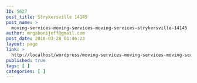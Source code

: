 ```yaml
---
ID: 5627
post_title: Strykersville 14145
post_name: >
  moving-services-moving-services-moving-services-strykersville-14145
author: mrgabonijeff@gmail.com
post_date: 2018-03-28 01:46:23
layout: page
link: >
  http://localhost/wordpress/moving-services-moving-services-moving-services-strykersville-14145/
published: true
tags: [ ]
categories: [ ]
---
```

